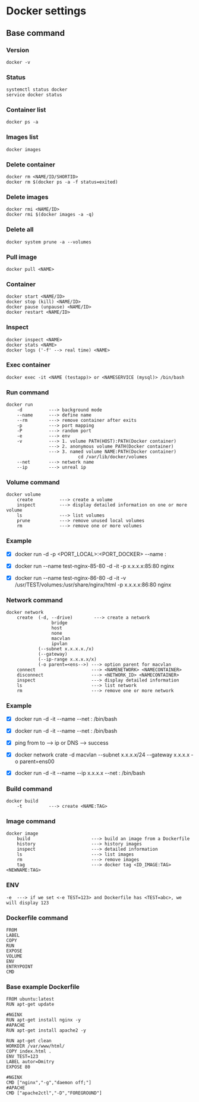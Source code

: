 # Docker settings

## Base command

### Version
```docker -v```

### Status 
```
systemctl status docker 
service docker status
```

### Container list
```docker ps -a```

### Images list
```docker images```

### Delete container
```
docker rm <NAME/ID/SHORTID>
docker rm $(docker ps -a -f status=exited)
```

### Delete images
```
docker rmi <NAME/ID>
docker rmi $(docker images -a -q)
```

### Delete all
```docker system prune -a --volumes```

### Pull image
```docker pull <NAME>```

### Container
```
docker start <NAME/ID>
docker stop (kill) <NAME/ID>
docker pause (unpause) <NAME/ID>
docker restart <NAME/ID>
```

### Inspect
```
docker inspect <NAME>
docker stats <NAME>
docker logs ('-f' --> real time) <NAME>
```

### Exec container 
```docker exec -it <NAME (testapp)> or <NAMESERVICE (mysql)> /bin/bash```

### Run command
```
docker run 
    -d          ---> background mode
    --name      ---> define name
    --rm        ---> remove container after exits
    -p          ---> port mapping
    -P          ---> random port
    -e          ---> env
    -v          ---> 1. volume PATH(HOST):PATH(Docker container)
                ---> 2. anonymous volume PATH(Docker container)
                ---> 3. named volume NAME:PATH(Docker container)
                           cd /var/lib/docker/volumes
    --net       ---> network name
    --ip        ---> unreal ip
```

### Volume command
```
docker volume 
    create          ---> create a volume
    inspect         ---> display detailed information on one or more volume
    ls              ---> list volumes
    prune           ---> remove unused local volumes
    rm              ---> remove one or more volumes
```    

### Example
- [x] docker run -d -p <PORT_LOCAL>:<PORT_DOCKER> --name <TESTNAME> <IMAGENAME>:<TAG>

- [x] docker run --name test-nginx-85-80 -d -it -p x.x.x.x:85:80 nginx

- [x] docker run --name test-nginx-86-80 -d -it -v /usr/TEST/volumes:/usr/share/nginx/html 
-p x.x.x.x:86:80 nginx

### Network command
```
docker network 
    create  (-d, --drive)        ---> create a network
                 bridge
                 host
                 none
                 macvlan
                 ipvlan
            (--subnet x.x.x.x./x)
            (--gateway)
            (--ip-range x.x.x.x/x)
            (-o parent=<ens-->) ---> option parent for macvlan
    connect                     ---> <NAMENETWORK> <NAMECONTAINER>
    disconnect                  ---> <NETWORK_ID> <NAMECONTAINER>            
    inspect                     ---> display detailed information 
    ls                          ---> list network
    rm                          ---> remove one or more network
```

### Example
- [x] docker run -d -it --name <TESTNAME-1> --net <NAMENETWORK> <IMAGENAME>:<TAG> /bin/bash
- [x] docker run -d -it --name <TESTNAME-2> --net <NAMENETWORK> <IMAGENAME>:<TAG> /bin/bash
- [x] ping from <TESTNAME-1> to <TESTNAME-2> --> ip or DNS --> success

- [x] docker network crate -d macvlan --subnet x.x.x.x/24 --gateway x.x.x.x -o parent=ens00 <TESTNET>
- [x] docker run -d -it --name <TESTFILE> --ip x.x.x.x --net <TESTNET> <IMAGENAME>:<TAG> /bin/bash

### Build command
```
docker build
    -t          ---> create <NAME:TAG>
```

### Image command
```
docker image 
    build                       ---> build an image from a Dockerfile
    history                     ---> history images
    inspect                     ---> detailed information
    ls                          ---> list images
    rm                          ---> remove images
    tag                         ---> docker tag <ID_IMAGE:TAG> <NEWNAME:TAG>
```   

### ENV
```-e  ---> if we set <-e TEST=123> and Dockerfile has <TEST=abc>, we will display 123```

### Dockerfile command
```
FROM
LABEL
COPY
RUN
EXPOSE
VOLUME
ENV
ENTRYPOINT
CMD
```

### Base example Dockerfile
```
FROM ubuntu:latest
RUN apt-get update

#NGINX
RUN apt-get install nginx -y
#APACHE
RUN apt-get install apache2 -y

RUN apt-get clean
WORKDIR /var/www/html/
COPY index.html .
ENV TEST=123
LABEL autor=Dmitry
EXPOSE 80

#NGINX
CMD ["nginx","-g","daemon off;"]
#APACHE
CMD ["apache2ctl","-D","FOREGROUND"]
```

